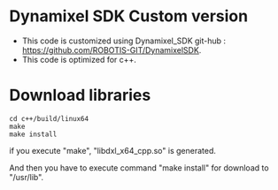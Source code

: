 Dynamixel SDK Custom version
=============================
* This code is customized using Dynamixel_SDK git-hub : https://github.com/ROBOTIS-GIT/DynamixelSDK.
* This code is optimized for c++.
# Download libraries
```
cd c++/build/linux64 
make 
make install 
```
if you execute "make", "libdxl_x64_cpp.so" is generated.

And then you have to execute command "make install" for download to "/usr/lib".
